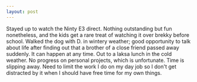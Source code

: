 ```yaml
---
layout: post
---
```


Stayed up to watch the Ninty E3 direct. Nothing outstanding but fun nonetheless,
and the kids get a rare treat of watching it over brekky before school. Walked
the dog with D. in wintery weather; good opportunity to talk about life after
finding out that a brother of a close friend passed away suddenly. It can happen
at any time. Out to a laksa lunch in the cold weather. No progress on personal
projects, which is unfortunate. Time is slipping away. Need to limit the work I
do on my day job so I don't get distracted by it when I should have free time
for my own things.
